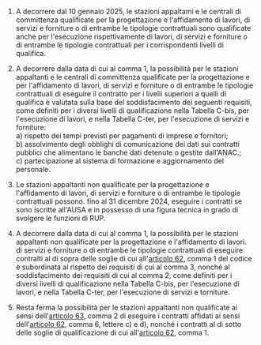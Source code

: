 1. A decorrere dal 10 gennaio 2025, le stazioni appaltami e le centrali di committenza qualificate per la progettazione e l'affidamento di lavori, di servizi e forniture o di entrambe le tipologie contrattuali sono qualificate anche per l'esecuzione rispettivamente di lavori, di servizi e forniture o di entrambe le tipologie contrattuali per i corrispondenti livelli di qualifica.

2. A decorrere dalla data di cui al comma 1, la possibilità per le stazioni appaltanti e le centrali di committenza qualificate per la progettazione e per l'affidamento di lavori, di servizi e forniture o di entrambe le tipologie contrattuali di eseguire il contratto per i livelli superiori a quelli di qualifica è valutata sulla base del soddisfacimento dei seguenti requisiti, come definiti per i diversi livelli di qualificazione nella Tabella C-bis, per l'esecuzione di lavori, e nella Tabella C-ter, per l'esecuzione di servizi e forniture:<br>a) rispetto dei tempi previsti per pagamenti di imprese e fornitori;<br>b) assolvimento degli obblighi di comunicazione dei dati sui contratti pubblici che alimentano le banche dati detenute o gestite dall'ANAC.;<br>c) partecipazione al sistema di formazione e aggiornamento del personale.

3. Le stazioni appaltanti non qualificate per la progettazione e l'affidamento di lavori, di servizi e forniture o di entrambe le tipologie contrattuali possono. fino al 31 dicembre 2024, eseguire i contratti se sono iscritte all'AUSA e in possesso di una figura tecnica in grado di svolgere le funzioni di RUP.

4. A decorrere dalla data di cui al comma 1, la possibilità per le stazioni appaltanti non qualificate per la progettazione e l'affidamento di lavori. di servizi e forniture o di entrambe le tipologie contrattuali di eseguire contralti al di sopra delle soglie di cui all'[articolo 62](/index.html?article=articolo-62&version=2), comma 1 del codice è subordinata al rispetto dei requisiti di cui al comma 3, nonché al soddisfacimento dei requisiti di cui al comma 2, come definiti per i diversi livelli di qualificazione nella Tabella C-bis, per l'esecuzione di lavori, e nella Tabella C-ter, per l'esecuzione di servizi e torniture.

5. Resta ferma la possibilità per le stazioni appaltanti non qualificate ai sensi dell'[articolo 63](/index.html?article=articolo-63&version=2), comma 2 di eseguire i contratti affidati ai sensi dell'[articolo 62](/index.html?article=articolo-62&version=2), comma 6, lettere c) e d), nonché i contratti al di sotto delle soglie di qualificazione di cui all'[articolo 62](/index.html?article=articolo-62&version=2), comma 1.

